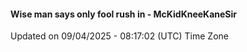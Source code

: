 #### Wise man says only fool rush in - McKidKneeKaneSir
Updated on 09/04/2025 - 08:17:02 (UTC) Time Zone
